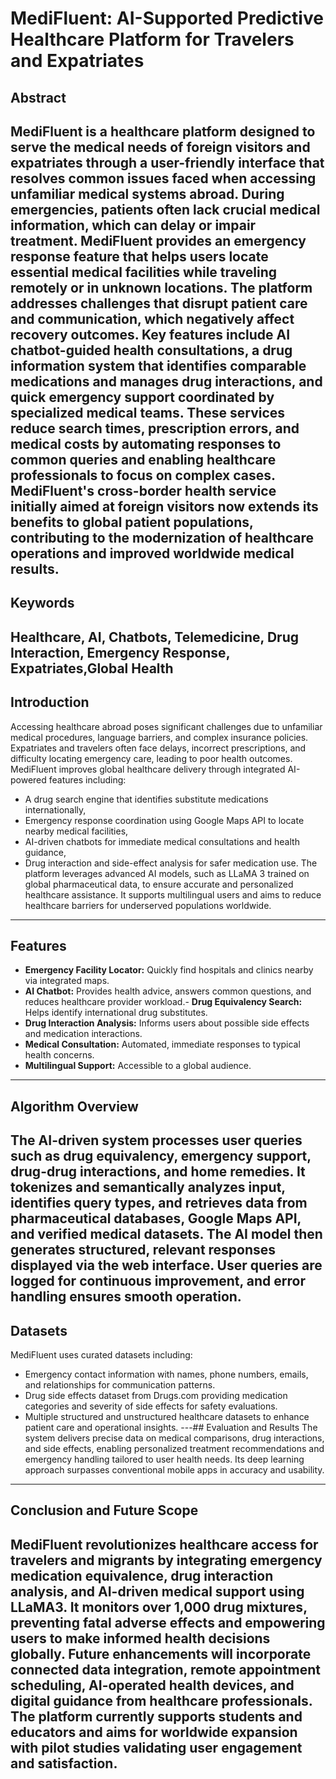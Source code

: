# MediFluent: AI-Supported Predictive Healthcare Platform for Travelers and Expatriates
## Abstract
MediFluent is a healthcare platform designed to serve the medical needs of foreign visitors and
expatriates through a user-friendly interface that resolves common issues faced when accessing
unfamiliar medical systems abroad. During emergencies, patients often lack crucial medical
information, which can delay or impair treatment. MediFluent provides an emergency response
feature that helps users locate essential medical facilities while traveling remotely or in unknown
locations.
The platform addresses challenges that disrupt patient care and communication, which negatively
affect recovery outcomes. Key features include AI chatbot-guided health consultations, a drug
information system that identifies comparable medications and manages drug interactions, and
quick emergency support coordinated by specialized medical teams. These services reduce search
times, prescription errors, and medical costs by automating responses to common queries and
enabling healthcare professionals to focus on complex cases.
MediFluent's cross-border health service initially aimed at foreign visitors now extends its benefits to
global patient populations, contributing to the modernization of healthcare operations and improved
worldwide medical results.
---
## Keywords
Healthcare, AI, Chatbots, Telemedicine, Drug Interaction, Emergency Response, Expatriates,Global Health
---
## Introduction
Accessing healthcare abroad poses significant challenges due to unfamiliar medical procedures,
language barriers, and complex insurance policies. Expatriates and travelers often face delays,
incorrect prescriptions, and difficulty locating emergency care, leading to poor health outcomes.
MediFluent improves global healthcare delivery through integrated AI-powered features including:
- A drug search engine that identifies substitute medications internationally,
- Emergency response coordination using Google Maps API to locate nearby medical facilities,
- AI-driven chatbots for immediate medical consultations and health guidance,
- Drug interaction and side-effect analysis for safer medication use.
The platform leverages advanced AI models, such as LLaMA 3 trained on global pharmaceutical
data, to ensure accurate and personalized healthcare assistance. It supports multilingual users and
aims to reduce healthcare barriers for underserved populations worldwide.
---
## Features
- **Emergency Facility Locator:** Quickly find hospitals and clinics nearby via integrated maps.
- **AI Chatbot:** Provides health advice, answers common questions, and reduces healthcare
provider workload.- **Drug Equivalency Search:** Helps identify international drug substitutes.
- **Drug Interaction Analysis:** Informs users about possible side effects and medication
interactions.
- **Medical Consultation:** Automated, immediate responses to typical health concerns.
- **Multilingual Support:** Accessible to a global audience.
---
## Algorithm Overview
The AI-driven system processes user queries such as drug equivalency, emergency support,
drug-drug interactions, and home remedies. It tokenizes and semantically analyzes input, identifies
query types, and retrieves data from pharmaceutical databases, Google Maps API, and verified
medical datasets. The AI model then generates structured, relevant responses displayed via the
web interface. User queries are logged for continuous improvement, and error handling ensures
smooth operation.
---
## Datasets
MediFluent uses curated datasets including:
- Emergency contact information with names, phone numbers, emails, and relationships for
communication patterns.
- Drug side effects dataset from Drugs.com providing medication categories and severity of side
effects for safety evaluations.
- Multiple structured and unstructured healthcare datasets to enhance patient care and operational
insights.
---## Evaluation and Results
The system delivers precise data on medical comparisons, drug interactions, and side effects,
enabling personalized treatment recommendations and emergency handling tailored to user health
needs. Its deep learning approach surpasses conventional mobile apps in accuracy and usability.
---
## Conclusion and Future Scope
MediFluent revolutionizes healthcare access for travelers and migrants by integrating emergency
medication equivalence, drug interaction analysis, and AI-driven medical support using LLaMA3. It
monitors over 1,000 drug mixtures, preventing fatal adverse effects and empowering users to make
informed health decisions globally.
Future enhancements will incorporate connected data integration, remote appointment scheduling,
AI-operated health devices, and digital guidance from healthcare professionals. The platform
currently supports students and educators and aims for worldwide expansion with pilot studies
validating user engagement and satisfaction.
---
